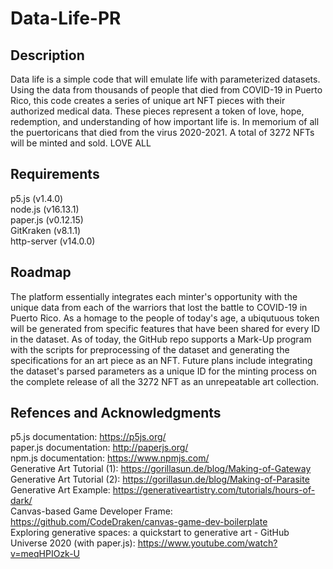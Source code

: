 # Data-Life-PR
## Description
Data life is a simple code that will emulate life with parameterized datasets. Using the data from thousands of people that died from COVID-19 in Puerto Rico, this code creates a series of unique art NFT pieces with their authorized medical data. These pieces represent a token of love, hope, redemption, and understanding of how important life is. In memorium of all the puertoricans that died from the virus 2020-2021.  A total of 3272 NFTs will be minted and sold. LOVE ALL

## Requirements

 p5.js (v1.4.0) <br>
 node.js (v16.13.1) <br>
 paper.js (v0.12.15) <br>
 GitKraken (v8.1.1) <br>
 http-server (v14.0.0) <br>
 
## Roadmap
The platform essentially integrates each minter's opportunity with the unique data from each of the warriors that lost the battle to COVID-19 in Puerto Rico. As a homage to the people of today's age, a ubiqutuous token will be generated from specific features that have been shared for every ID in the dataset. As of today, the GitHub repo supports a Mark-Up program with the scripts for preprocessing of the dataset and generating the specifications for an art piece as an NFT. Future plans include integrating the dataset's parsed parameters as a unique ID for the minting process on the complete release of all the 3272 NFT as an unrepeatable art collection. 

## Refences and Acknowledgments
p5.js documentation: https://p5js.org/ <br>
paper.js documentation: http://paperjs.org/ <br>
npm.js documentation: https://www.npmjs.com/ <br>
Generative Art Tutorial (1): https://gorillasun.de/blog/Making-of-Gateway <br>
Generative Art Tutorial (2): https://gorillasun.de/blog/Making-of-Parasite <br>
Generative Art Example: https://generativeartistry.com/tutorials/hours-of-dark/ <br>
Canvas-based Game Developer Frame: https://github.com/CodeDraken/canvas-game-dev-boilerplate <br>
Exploring generative spaces: a quickstart to generative art - GitHub Universe 2020 (with paper.js):  https://www.youtube.com/watch?v=meqHPIOzk-U
